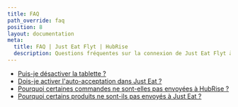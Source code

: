 ```yaml
---
title: FAQ
path_override: faq
position: 8
layout: documentation
meta:
  title: FAQ | Just Eat Flyt | HubRise
  description: Questions fréquentes sur la connexion de Just Eat Flyt à HubRise afin que votre logiciel de caisse fonctionne avec d'autres applications comme un tout cohérent.
---
```


- [Puis-je désactiver la tablette ?](/apps/just-eat-flyt/faqs/turn-off-orderpad)
- [Dois-je activer l'auto-acceptation dans Just Eat ?](/apps/just-eat-flyt/faqs/auto-accept)
- [Pourquoi certaines commandes ne sont-elles pas envoyées à HubRise ?](/apps/just-eat-flyt/faqs/orders-not-sent)
- [Pourquoi certains produits ne sont-ils pas envoyés à Just Eat ?](/apps/just-eat-flyt/faqs/products-not-pushed)
